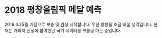 <h1>2018 평창올림픽 메달 예측</h1>   
2018.4.25를 기점으로 보충 및 완성 시작합니다.   
우선 방향을 조금 바꿀 생각입니다.   
현재는 개최지 선정에 참여했던 국가 데이터를 크롤링 하는 중입니다.   
